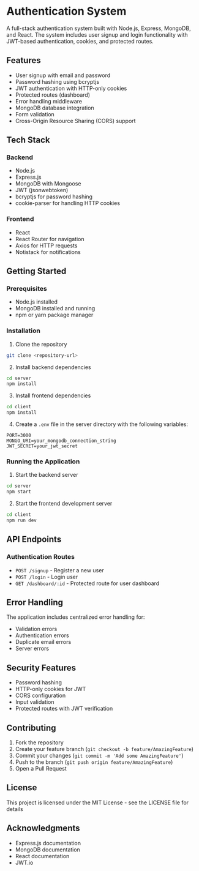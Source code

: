 # Authentication System

A full-stack authentication system built with Node.js, Express, MongoDB, and React. The system includes user signup and login functionality with JWT-based authentication, cookies, and protected routes.

## Features

- User signup with email and password
- Password hashing using bcryptjs
- JWT authentication with HTTP-only cookies
- Protected routes (dashboard)
- Error handling middleware
- MongoDB database integration
- Form validation
- Cross-Origin Resource Sharing (CORS) support

## Tech Stack

### Backend

- Node.js
- Express.js
- MongoDB with Mongoose
- JWT (jsonwebtoken)
- bcryptjs for password hashing
- cookie-parser for handling HTTP cookies

### Frontend

- React
- React Router for navigation
- Axios for HTTP requests
- Notistack for notifications

## Getting Started

### Prerequisites

- Node.js installed
- MongoDB installed and running
- npm or yarn package manager

### Installation

1. Clone the repository

```bash
git clone <repository-url>
```

2. Install backend dependencies

```bash
cd server
npm install
```

3. Install frontend dependencies

```bash
cd client
npm install
```

4. Create a `.env` file in the server directory with the following variables:

```env
PORT=3000
MONGO_URI=your_mongodb_connection_string
JWT_SECRET=your_jwt_secret
```

### Running the Application

1. Start the backend server

```bash
cd server
npm start
```

2. Start the frontend development server

```bash
cd client
npm run dev
```

## API Endpoints

### Authentication Routes

- `POST /signup` - Register a new user
- `POST /login` - Login user
- `GET /dashboard/:id` - Protected route for user dashboard

## Error Handling

The application includes centralized error handling for:

- Validation errors
- Authentication errors
- Duplicate email errors
- Server errors

## Security Features

- Password hashing
- HTTP-only cookies for JWT
- CORS configuration
- Input validation
- Protected routes with JWT verification

## Contributing

1. Fork the repository
2. Create your feature branch (`git checkout -b feature/AmazingFeature`)
3. Commit your changes (`git commit -m 'Add some AmazingFeature'`)
4. Push to the branch (`git push origin feature/AmazingFeature`)
5. Open a Pull Request

## License

This project is licensed under the MIT License - see the LICENSE file for details

## Acknowledgments

- Express.js documentation
- MongoDB documentation
- React documentation
- JWT.io
